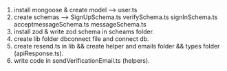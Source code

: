 1. install mongoose & create model --> user.ts 
2. create schemas --> SignUpSchema.ts verifySchema.ts signInSchema.ts acceptmessageSchema.ts messageSchema.ts 
3. install zod & write zod schema in scheams folder.
4. create lib folder dbconnect file and  connect db.
5. create resend.ts in lib && create helper and emails folder && types folder (apiResponse.ts).
6. write code in sendVerificationEmail.ts (helpers).
